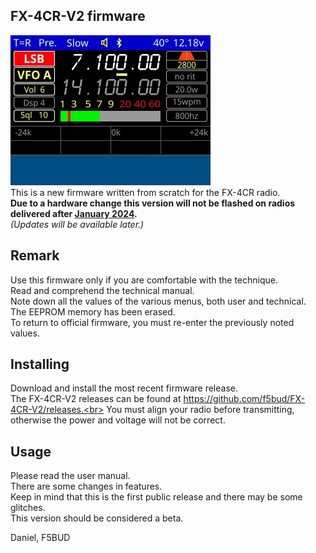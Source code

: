 ## FX-4CR-V2 firmware
![Screenshot of the main radio](notes/MainScreen.jpg)<br>
This is a new firmware written from scratch for the FX-4CR radio.<br>
**Due to a hardware change this version will not be flashed on radios delivered after <ins>January 2024</ins>.**<br>
*(Updates will be available later.)*

## Remark
Use this firmware only if you are comfortable with the technique.<br>
Read and comprehend the technical manual.<br>
Note down all the values of the various menus, both user and technical.<br>
The EEPROM memory has been erased.<br>
To return to official firmware, you must re-enter the previously noted values.

## Installing
Download and install the most recent firmware release.<br>
The FX-4CR-V2 releases can be found at https://github.com/f5bud/FX-4CR-V2/releases.<br>
You must align your radio before transmitting, otherwise the power and voltage will not be correct.

## Usage
Please read the user manual.<br>
There are some changes in features.<br>
Keep in mind that this is the first public release and there may be some glitches.<br>
This version should be considered a beta.<br>

Daniel, F5BUD
